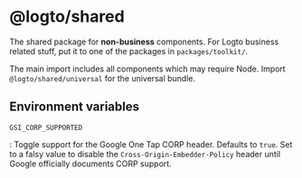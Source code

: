 # @logto/shared

The shared package for **non-business** components. For Logto business related stuff, put it to one of the packages in `packages/toolkit/`.

The main import includes all components which may require Node. Import `@logto/shared/universal` for the universal bundle.

## Environment variables

`GSI_CORP_SUPPORTED`

: Toggle support for the Google One Tap CORP header. Defaults to `true`. Set to a falsy value to disable the `Cross-Origin-Embedder-Policy` header until Google officially documents CORP support.
